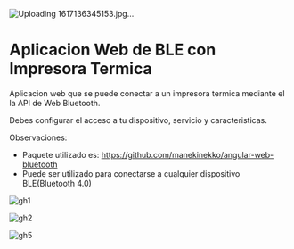 ![Uploading 1617136345153.jpg…]()
# Aplicacion Web de BLE con Impresora Termica
Aplicacion web que se puede conectar a un impresora termica mediante el la API de Web Bluetooth.

Debes configurar el acceso a tu dispositivo, servicio y caracteristicas.

Observaciones:
- Paquete utilizado es: https://github.com/manekinekko/angular-web-bluetooth
- Puede ser utilizado para conectarse a cualquier dispositivo BLE(Bluetooth 4.0)


![gh1](https://user-images.githubusercontent.com/61977214/113052886-ab88c300-9175-11eb-98af-1063a8aa690e.png)


![gh2](https://user-images.githubusercontent.com/61977214/113052909-b3486780-9175-11eb-8d61-8d64d852acef.png)


![gh5](https://user-images.githubusercontent.com/61977214/113052976-c8bd9180-9175-11eb-9bb2-b1a83e109c77.png)
